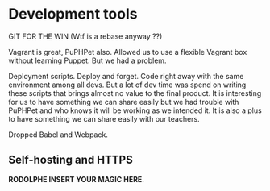 # Development tools

GIT FOR THE WIN (Wtf is a rebase anyway ??)

Vagrant is great, PuPHPet also. Allowed us to use a flexible Vagrant box without learning Puppet. But we had a problem.

Deployment scripts. Deploy and forget. Code right away with the same environment among all devs. But a lot of dev time was spend on writing these scripts that brings almost no value to the final product. It is interesting for us to have something we can share easily but we had trouble with PuPHPet and who knows it will be working as we intended it. It is also a plus to have something we can share easily with our teachers.

Dropped Babel and Webpack.

## Self-hosting and HTTPS

**RODOLPHE INSERT YOUR MAGIC HERE**.
